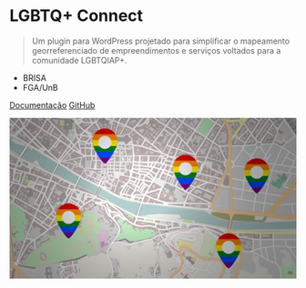# LGBTQ+ Connect

> Um plugin para WordPress projetado para simplificar o mapeamento georreferenciado de empreendimentos e serviços voltados para a comunidade LGBTQIAP+.

- BRISA
- FGA/UnB

[Documentação](README.md)
[GitHub](https://github.com/ResidenciaTICBrisa/T2G8-Plugin-Wordpress)
<!-- [Google](github.com) -->

![](_media/bg1.png)